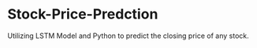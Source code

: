 # Stock-Price-Predction
Utilizing LSTM Model and Python to predict the closing price of any stock. 
